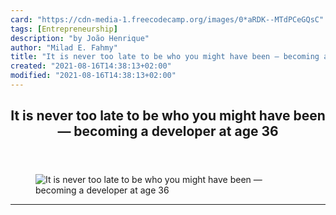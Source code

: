 ```yaml
---
card: "https://cdn-media-1.freecodecamp.org/images/0*aRDK--MTdPCeGQsC"
tags: [Entrepreneurship]
description: "by João Henrique"
author: "Milad E. Fahmy"
title: "It is never too late to be who you might have been — becoming a developer at age 36"
created: "2021-08-16T14:38:13+02:00"
modified: "2021-08-16T14:38:13+02:00"
---
```

<div class="site-wrapper">
<main id="site-main" class="site-main outer">
<div class="inner">
<article class="post-full post tag-entrepreneurship tag-personal-development tag-life-lessons tag-programming tag-technology ">
<header class="post-full-header">
<h1 class="post-full-title">It is never too late to be who you might have been — becoming a developer at age 36</h1>
</header>
<figure class="post-full-image">
<picture>
<source media="(max-width: 700px)" sizes="1px" srcset="data:image/gif;base64,R0lGODlhAQABAIAAAAAAAP///yH5BAEAAAAALAAAAAABAAEAAAIBRAA7 1w">
<source media="(min-width: 701px)" sizes="(max-width: 800px) 400px,
(max-width: 1170px) 700px,
1400px" srcset="https://cdn-media-1.freecodecamp.org/images/0*aRDK--MTdPCeGQsC 300w,
https://cdn-media-1.freecodecamp.org/images/0*aRDK--MTdPCeGQsC 600w,
https://cdn-media-1.freecodecamp.org/images/0*aRDK--MTdPCeGQsC 1000w,
https://cdn-media-1.freecodecamp.org/images/0*aRDK--MTdPCeGQsC 2000w">
<img onerror="this.style.display='none'" src="https://cdn-media-1.freecodecamp.org/images/0*aRDK--MTdPCeGQsC" alt="It is never too late to be who you might have been — becoming a developer at age 36">
</picture>
</figure>
<section class="post-full-content">
<div class="post-content medium-migrated-article">
</div>
<hr>
</section>
</article>
</div>
</main>
</div>
<!-- Google Tag Manager (noscript) -->
<!-- End Google Tag Manager (noscript) -->
